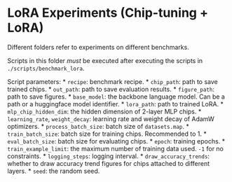 # LoRA Experiments (Chip-tuning + LoRA)
Different folders refer to experiments on different benchmarks.

Scripts in this folder *must* be executed after executing the scripts in `./scripts/benchmark_lora`.

Script parameters:
    * `recipe`: benchmark recipe.
    * `chip_path`: path to save trained chips.
    * `out_path`: path to save evaluation results.
    * `figure_path`: path to save figures.
    * `base_model`: the backbone language model. Can be a path or a huggingface model identifier.
    * `lora_path`: path to trained LoRA.
    * `mlp_chip_hidden_dim`: the hidden dimension of 2-layer MLP chips.
    * `learning_rate`, `weight_decay`: learning rate and weight decay of AdamW optimizers.
    * `process_batch_size`: batch size of `datasets.map`.
    * `train_batch_size`: batch size for training chips. Recommended to 1.
    * `eval_batch_size`: batch size for evaluating chips.
    * `epoch`: training epochs.
    * `train_example_limit`: the maximum number of training data used. `-1` for no constraints.
    * `logging_steps`: logging interval.
    * `draw_accuracy_trends`: whether to draw accuracy trend figures for chips attached to different layers.
    * `seed`: the random seed.